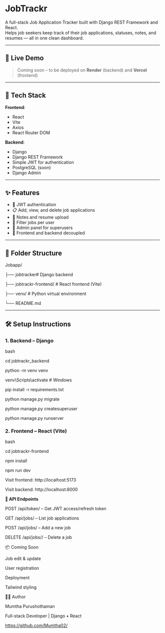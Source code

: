 # JobTrackr

A full-stack Job Application Tracker built with Django REST Framework and React.  
Helps job seekers keep track of their job applications, statuses, notes, and resumes — all in one clean dashboard.

---

## 🚀 Live Demo

> Coming soon – to be deployed on **Render** (backend) and **Vercel** (frontend)

---

## 🧩 Tech Stack

**Frontend**:
- React
- Vite
- Axios
- React Router DOM

**Backend**:
- Django
- Django REST Framework
- Simple JWT for authentication
- PostgreSQL (soon)
- Django Admin

---

## ✨ Features

- 🔐 JWT authentication
- 📋 Add, view, and delete job applications
- 📝 Notes and resume upload
- 🎯 Filter jobs per user
- 🧾 Admin panel for superusers
- 🔄 Frontend and backend decoupled

---

## 📂 Folder Structure

Jobapp/

├── jobtracker# Django backend

├── jobtrackr-frontend/ # React frontend (Vite)

├── venv/ # Python virtual environment

└── README.md

---

## 🛠️ Setup Instructions

### 1. Backend – Django

bash

cd jobtrackr_backend

python -m venv venv

venv\Scripts\activate        # Windows

pip install -r requirements.txt

python manage.py migrate

python manage.py createsuperuser

python manage.py runserver

### 2. Frontend – React (Vite)
bash

cd jobtrackr-frontend

npm install

npm run dev

Visit frontend: http://localhost:5173

Visit backend: http://localhost:8000

**🔐 API Endpoints**

POST /api/token/ – Get JWT access/refresh token

GET /api/jobs/ – List job applications

POST /api/jobs/ – Add a new job

DELETE /api/jobs/<id>/ – Delete a job

📦 Coming Soon

Job edit & update

User registration

Deployment

Tailwind styling

🧑‍💻 Author

Mumtha Purushothaman

Full-stack Developer | Django • React

https://github.com/Mumtha02/
